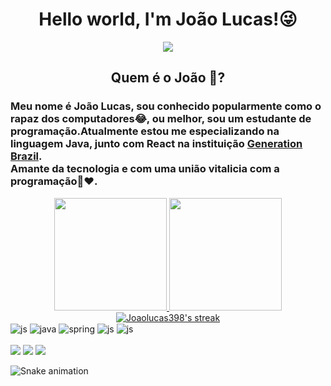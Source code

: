 <h1 align="center">Hello world, I'm João Lucas!😜</h1>

<p align="center"> 
    <img src="https://readme-typing-svg.herokuapp.com?color=16A085&size=28&center=true&vCenter=true&lines=Full-Stack+Developer"(https://git.io/typing-svg)>
 </p>
 
<h2 align="center">Quem é o João 🤔?</h2>

 ### Meu nome é João Lucas, sou conhecido popularmente como o rapaz dos computadores😂, ou melhor, sou um estudante de programação.Atualmente estou me especializando na linguagem Java, junto com React na instituição [Generation Brazil](https://www.linkedin.com/school/generationbrasil/).<br>Amante da tecnologia e com uma união vitalicia com a programação💍❤️.
 
<div align="center">
  <a href="https://github.com/Joaolucas398">
  <img height="180em" src="https://github-readme-stats.vercel.app/api/top-langs/?username=Joaolucas398&layout=compact&langs_count=10&theme=dark"/>
  <img height="180em" src="https://github-readme-stats.vercel.app/api?username=Joaolucas398&show_icons=true&theme=dark&include_all_commits=true&count_private=true"/>
</div>
    
<div align="center">    
  <a href="https://github.com/Joaolucas398">       
  <img alt="Joaolucas398's streak" src="https://github-readme-streak-stats.herokuapp.com/?user=Joaolucas398&theme=dark&hide_border=true"/></a>
</div>   
      
<div>    
 <img align="center" alt="js" src="https://img.shields.io/badge/React-20232A?style=for-the-badge&logo=react&logoColor=61DAFB" />
 <img align="center" alt="java" src="https://img.shields.io/badge/Java-red?style=for-the-badge&logo=java&logoColor=white" />
 <img align="center" alt="spring" src="https://img.shields.io/badge/-Spring-black?style=for-the-badge&logo=spring">
 <img align="center" alt="js" src="https://img.shields.io/badge/-python-grey?style=for-the-badge&logo=python" />
 <img align="center" alt="js" src="https://img.shields.io/badge/-MYSQL-lightgray?style=for-the-badge&logo=mysql" />
    
</div><br>
  
<div>
<a href="https://www.instagram.com/lucasbreckgm" target="_blank"><img src="https://img.shields.io/badge/-Instagram-%23E4405F?style=for-the-badge&logo=instagram&logoColor=white" target="_blank"></a>
<a href = "mailto:joaolucadesouzapaz1@gmail.com"><img src="https://img.shields.io/badge/-Gmail-%23333?style=for-the-badge&logo=gmail&logoColor=white" target="_blank"></a>
<a href="https://www.linkedin.com/in/jlsouzapaz/" target="_blank"><img src="https://img.shields.io/badge/-LinkedIn-%230077B5?style=for-the-badge&logo=linkedin&logoColor=white" target="_blank"></a> 
 
  ![Snake animation](https://github.com/Joaolucas398/Joaolucas398/blob/output/github-contribution-grid-snake.svg)
   
</div>
